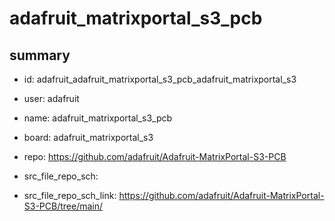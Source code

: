 # adafruit_matrixportal_s3_pcb
 
## summary 
* id: adafruit_adafruit_matrixportal_s3_pcb_adafruit_matrixportal_s3
* user: adafruit
* name: adafruit_matrixportal_s3_pcb
* board: adafruit_matrixportal_s3
* repo: https://github.com/adafruit/Adafruit-MatrixPortal-S3-PCB



* src_file_repo_sch: 
* src_file_repo_sch_link: https://github.com/adafruit/Adafruit-MatrixPortal-S3-PCB/tree/main/






